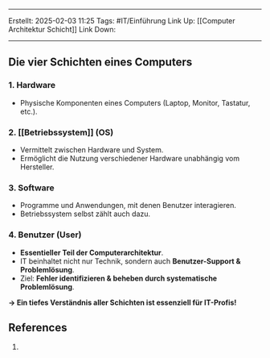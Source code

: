 
--- 
Erstellt: 2025-02-03    11:25 
Tags: #IT/Einführung 
Link Up: [[Computer Architektur Schicht]]
Link Down:

--- 
## **Die vier Schichten eines Computers**
### **1. Hardware**
- Physische Komponenten eines Computers (Laptop, Monitor, Tastatur, etc.).
### **2. [[Betriebssystem]] (OS)**
- Vermittelt zwischen Hardware und System.
- Ermöglicht die Nutzung verschiedener Hardware unabhängig vom Hersteller.
### **3. Software**
- Programme und Anwendungen, mit denen Benutzer interagieren.
- Betriebssystem selbst zählt auch dazu.
### **4. Benutzer (User)**
- **Essentieller Teil der Computerarchitektur**.
- IT beinhaltet nicht nur Technik, sondern auch **Benutzer-Support & Problemlösung**.
- Ziel: **Fehler identifizieren & beheben durch systematische Problemlösung**.

**→ Ein tiefes Verständnis aller Schichten ist essenziell für IT-Profis!**
## References
1. 
